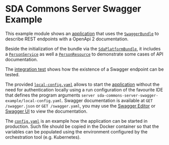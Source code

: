 # SDA Commons Server Swagger Example

This example module shows an 
[application](src/main/java/org/sdase/commons/server/swagger/example/SdaPlatformExampleApplication.java) that uses the 
[`SwaggerBundle`](../sda-commons-server-swagger/src/main/java/org/sdase/commons/server/swagger/SwaggerBundle.java)
to describe REST endpoints with a OpenApi 2 documentation.

Beside the initialization of the bundle via the [`SdaPlatformBundle`](../sda-commons-server-starter-swagger/src/main/java/org/sdase/commons/server/starter/SdaPlatformBundle.java),
it includes a [`PersonService`](src/main/java/org/sdase/commons/server/swagger/example/people/rest/PersonService.java) 
as well a [`PersonResource`](src/main/java/org/sdase/commons/server/swagger/example/people/rest/PersonResource.java)
to demonstrate some cases of API documentation.

The 
[integration test](src/test/java/org/sdase/commons/server/swagger/example/people/rest/SwaggerIT.java) 
shows how the existence of a Swagger endpoint can be tested.

The provided [`local-config.yaml`](local-config.yaml) allows to start the 
[application](src/main/java/org/sdase/commons/server/swagger/example/SdaPlatformExampleApplication.java) without the 
need for authentication locally using a run configuration of the favourite IDE that defines the program arguments 
`server sda-commons-server-swagger-example/local-config.yaml`.
Swagger documentation is available at `GET /swagger.json` or `GET /swagger.yaml`, 
you may use the [Swagger Editor](https://editor.swagger.io) or [Swagger UI](http://petstore.swagger.io/) to view the documentation. 

The [`config.yaml`](config.yaml) is an example how the application can be started in production. Such file should be 
copied in the Docker container so that the variables can be populated using the environment configured by the 
orchestration tool (e.g. Kubernetes).
